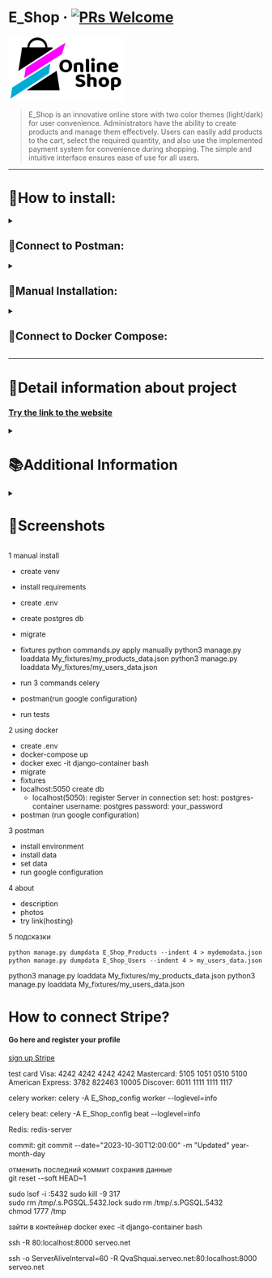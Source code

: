 # E_Shop &middot; [![PRs Welcome](https://img.shields.io/badge/PRs-welcome-brightgreen.svg?style=flat-square)](http://makeapullrequest.com)

[<img src="E_Shop_config/static/img/logo_dark.png" width="230" height="130">](#)
<!-- ABOUT -->
> E_Shop is an innovative online store with two color themes (light/dark) for user convenience.
> Administrators have the ability to create products and manage them effectively.
> Users can easily add products to the cart, select the required quantity, and also use the implemented payment system
> for
> convenience during shopping.
> The simple and intuitive interface ensures ease of use for all users.
<!-- END ABOUT -->

<hr>

<h1>📍How to install: </h1>

<!-- POSTMAN -->
<details><summary><h2>📮Connect to Postman:</h2></summary><br/>

<h4><b>1.1</b> Import <i>"Postman Collections"</i> folder into Postman</h4>
<h4><b>1.2</b> Set the environment settings <i>"User Data e_shop.postman_environment"</i></h4>
<h4><b>1.3</b> The <i>"E_Shop_API.postman_collection"</i> collection contains requests</h4>
<h4 id="1-4"><b>1.4</b> Go to the Google Configuration, select <i>"Change Sites"</i> and set host</h4>

```
http://localhost:8000
```

<h4><b>1.5</b> Select <i>"Social application"</i></h4>
<p>
To integrate the <i>"Social application"</i> with your project, follow these steps:
</p>
<ul>
    <li>Visit <a href="https://console.cloud.google.com/welcome" target="_blank">Google Cloud Console</a> and CREATE PROJECT</li>
    <li>Navigate to <a href="https://console.cloud.google.com/apis/credentials" target="_blank">APIs & Services > Credentials</a></li>
    <li>Click on <b>"Create Credentials"</b> and choose <b>"OAuth client ID"</b></li>
    <li>Specify the application type as <b>"Web application"</b></li>
    <li>Set the name of your client (e.g., "Social App Client")</li>
    <li>Under <b>"Authorized redirect URIs,"</b> add the appropriate redirect URI for your application</li>
    <li>Click <b>"Create"</b> to generate your OAuth client ID and client secret</li>
</ul>
<p>
Once created, copy and securely store the generated <b>Client ID</b> and <b>Client secret</b>.
</p>
<pre>
    Client ID: Your_Client_ID
    Client secret: Your_Client_Secret
</pre>
</details>
<!-- END POSTMAN -->

<!-- MANUAL -->
<details><summary><h2>🔧Manual Installation:</h2></summary><br>
<h3>Connect venv:</h3> 

```
python3 -m venv venv
```

<h3>Activate it:</h3>
<i>For Windows</i>

``` 
.\venv\Scripts\activate
```

<i>For MacOS</i>

``` 
source venv/bin/activate 
```

<h3>Install libraries:</h3>

```
pip install -r requirements.txt
```

<h3>Create Your .env:</h3>

```
# Django configuration
SECRET_KEY=your_secret_key
DEBUG=1  # Set 1 or 0 
#
# PostgreSQL (docker/local)
DB_ENGINE=django.db.backends.postgresql_psycopg2
DB_NAME=your_db_name
DB_USER=your_db_user
DB_PASSWORD=your_db_password
DB_PORT=your_db_port
#
# pgadmin container
PGADMIN_DEFAULT_EMAIL=your_pgadmin_email
PGADMIN_DEFAULT_PASSWORD=your_pgadmin_password
#
# Stripe payment
STRIPE_PUBLIC_KEY=pk_key
STRIPE_SECRET_KEY=sk_key
#
# Settings Gmail SMTP
EMAIL_HOST_USER=your@gmail.com
EMAIL_HOST_PASSWORD=your_email_password
```

<h3>Create PostgreSQ DB: </h3>
<i>Server > Data Bases > Create DB and give name</i>

```
e_shop_db
```

<h3>Apply migrations:</h3>

```
python manage.py migrate
```

<h3>Install fixtures:</h3>

```
python commands.py
```

<h3>Run Commands:</h3>

<i>Runserver:</i>

```
python manage.py runserver
```

<i>Celery worker:</i>

```
celery -A E_Shop_config worker --loglevel=info
```

<i>Celery beat:</i>

```
celery -A E_Shop_config beat --loglevel=info
```

<h3>Use the following steps for configuration:</h3>
<pre>
Go to Postman installation
• <b>1.4</b> Configure <i>"Change Sites"</i>
• <b>1.5</b> Configure <i>"Social application"</i>
</pre>


Go to Postman installation
[• <b>1.4</b> Configure "Change Sites"](#1-4)
[• <b>1.5</b> Configure "Social application"](#headers)  
</details>
<!-- END MANUAL -->

<!-- Docker -->
<details><summary><h2>🐳Connect to Docker Compose:</h2></summary><br/>

<h3>Create Your .env and set correct values:</h3>

```
# Django configuration
SECRET_KEY=your_secret_key
DEBUG=1  # Set 1 or 0 
#
# PostgreSQL (docker/local)
DB_ENGINE=django.db.backends.postgresql_psycopg2
DB_NAME=your_db_name
DB_USER=your_db_user
DB_PASSWORD=your_db_password
DB_PORT=your_db_port
#
# pgadmin container
PGADMIN_DEFAULT_EMAIL=your_pgadmin_email
PGADMIN_DEFAULT_PASSWORD=your_pgadmin_password
#
# Stripe payment
STRIPE_PUBLIC_KEY=pk_key
STRIPE_SECRET_KEY=sk_key
#
# Settings Gmail SMTP
EMAIL_HOST_USER=your@gmail.com
EMAIL_HOST_PASSWORD=your_email_password
```

<h3>UP Docker-compose:</h3>

```
docker-compose up
```

<h3>Login to the container console:</h3>

```
docker exec -it django-container bash
```

<h3>Apply migrations:</h3>

```
python manage.py migrate
```

<h3>Install fixtures:</h3>

```
python commands.py
```

<h3>Use the following steps for configuration:</h3>
<pre>
Go to Postman installation
• <b>1.4</b> Configure <i>"Change Sites"</i>
• <b>1.5</b> Configure <i>"Social application"</i>
</pre>


</details>
<!-- END Docker -->

<hr>
<h1>📂Detail information about project</h1>

<h3><a href="#">Try the link to the website</a></h3>

<details><summary><h1>📚Additional Information</h1></summary><br/>

<h3>Connect to Stripe</h3>
<p>1. Go to the Stripe registration page and create your profile:</p>
<a href="https://dashboard.stripe.com/login"><b>Sign up for Stripe</b></a>

<p>2. Confirm your account.</p>

<p>3. Navigate to the following link to obtain your API keys and <b>copy</b> them:</p>
<a href="https://dashboard.stripe.com/test/apikeys"><b>Stripe API Keys</b></a>

<p>4. Past to your .env:</p>
<pre>
STRIPE_PUBLIC_KEY=Publishable key
STRIPE_SECRET_KEY=Secret key
</pre>

<h4>Test Cards:</h4>
<ul>
    <li>Visa: 4242 4242 4242 4242</li>
    <li>Mastercard: 5105 1051 0510 5100</li>
    <li>American Express: 3782 822463 10005</li>
    <li>Discover: 6011 1111 1111 1117</li>
</ul>

<h3>Connect to Google SMTP</h3>
<p>1. Create app password at the following link:</p>
<a href="https://myaccount.google.com/apppasswords">Google App Passwords</a>

<p>2. Set the following in your settings:</p>
<pre>
EMAIL_HOST_USER=example@gmail.com
EMAIL_HOST_PASSWORD=example_code
</pre>

<h4>User Credentials:</h4>
<h4 style="text-align: center;">Admin:</h4>

```
admin@gmail.com
```

```
Testpass1
```

<h4 style="text-align: center;">Basic User:</h4>

```
user@gmail.com
```

```
Testpass1
```

</details>

<details><summary><h1>📂Screenshots</h1></summary><br/>
- photo 1
- photo 2
- photo 3
- photo 4
</details>





1 manual install

- create venv
- install requirements
- create .env
- create postgres db
- migrate
- fixtures
  python commands.py
  apply manually
  python3 manage.py loaddata My_fixtures/my_products_data.json
  python3 manage.py loaddata My_fixtures/my_users_data.json

- run 3 commands celery
- postman(run google configuration)
- run tests

2 using docker

- create .env
- docker-compose up
- docker exec -it django-container bash
- migrate
- fixtures
- localhost:5050 create db
    - localhost(5050):
      register Server
      in connection set:
      host: postgres-container
      username: postgres
      password: your_password
- postman (run google configuration)

3 postman

- install environment
- install data
- set data
- run google configuration

4 about

- description
- photos
- try link(hosting)

5 подсказки

```
python manage.py dumpdata E_Shop_Products --indent 4 > mydemodata.json
python manage.py dumpdata E_Shop_Users --indent 4 > my_users_data.json
```

python3 manage.py loaddata My_fixtures/my_products_data.json
python3 manage.py loaddata My_fixtures/my_users_data.json









<h1>How to connect Stripe?</h1>
<h4>Go here and register your profile </h4>
<a href="https://dashboard.stripe.com/login"> sign up Stripe</a>





test card
Visa: 4242 4242 4242 4242
Mastercard: 5105 1051 0510 5100
American Express: 3782 822463 10005
Discover: 6011 1111 1111 1117

celery worker:
celery -A E_Shop_config worker --loglevel=info

celery beat:
celery -A E_Shop_config beat --loglevel=info

Redis:
redis-server

commit:
git commit --date="2023-10-30T12:00:00" -m "Updated"
year-month-day

отменить последний коммит сохранив данные  
git reset --soft HEAD~1

sudo lsof -i :5432
sudo kill -9 317  
sudo rm /tmp/.s.PGSQL.5432.lock
sudo rm /tmp/.s.PGSQL.5432             
chmod 1777 /tmp

зайти в контейнер
docker exec -it django-container bash

ssh -R 80:localhost:8000 serveo.net

ssh -o ServerAliveInterval=60 -R QvaShquai.serveo.net:80:localhost:8000 serveo.net